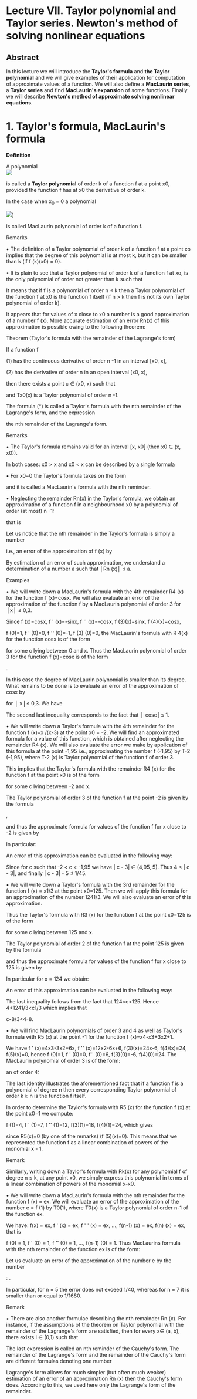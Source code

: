 # Lecture VII. Taylor polynomial and Taylor series. Newton's method of solving nonlinear equations

## Abstract  

In this lecture we will introduce the **Taylor's formula** and **the Taylor polynomial** and we will give examples of their application for computation of approximate values of a function. We will also define a **MacLaurin series**, a **Taylor series** and find **MacLaurin's expansion** of some functions. Finally we will describe **Newton's method of approximate solving nonlinear equations**.

# 1. Taylor's formula, MacLaurin's formula

**Definition**  

A polynomial  
![](https://gakko.pjwstk.edu.pl/materialy/259/lec/an7/Image2847.gif)  

is called a **Taylor polynomial** of order k of a function f at a point x0, provided the function f has at x0 the derivative of order k.

In the case when x<sub>0</sub> = 0 a polynomial

![](https://gakko.pjwstk.edu.pl/materialy/259/lec/an7/Image2848.gif))

is called MacLaurin polynomial of order k of a function f.

Remarks

• The definition of a Taylor polynomial of order k of a function f at a point xo implies that the degree of this polynomial is at most k, but it can be smaller than k (if f (k)(x0) = 0).

• It is plain to see that a Taylor polynomial of order k of a function f at xo, is the only polynomial of order not greater than k such that



It means that if f is a polynomial of order n ≤ k then a Taylor polynomial of the function f at x0 is the function f itself (if n > k then f is not its own Taylor polynomial of order k).

It appears that for values of x close to x0 a number  is a good approximation of a number f (x). More accurate estimation of an error Rn(x) of this approximation is possible owing to the following theorem:

Theorem (Taylor's formula with the remainder of the Lagrange's form)

If a function f

(1) has the continuous derivative of order n -1 in an interval [x0, x],

(2) has the derivative of order n in an open interval (x0, x),

then there exists a point c ∈ (x0, x) such that





and Tx0(x) is a Taylor polynomial of order n -1.

The formula (*) is called a Taylor's formula with the nth remainder of the Lagrange's form, and the expression



the nth remainder of the Lagrange's form.

Remarks

• The Taylor's formula remains valid for an interval [x, x0] (then x0 ∈ (x, x0)).

In both cases: x0 > x and x0 < x can be described by a single formula



• For x0=0 the Taylor's formula takes on the form



and it is called a MacLaurin's formula with the nth reminder.

• Neglecting the remainder Rn(x) in the Taylor's formula, we obtain an approximation of a function f in a neighbourhood x0 by a polynomial of order (at most) n -1:



that is



Let us notice that the nth remainder in the Taylor's formula is simply a number



i.e., an error of the approximation of f (x) by 

By estimation of an error of such approximation, we understand a determination of a number a such that │Rn (x)│ ≤ a.

Examples

• We will write down a MacLaurin's formula with the 4th remainder R4 (x) for the function f (x)=cosx. We will also evaluate an error of the approximation of the function f by a MacLaurin polynomial of order 3 for ⎪x⎪ ≤ 0,3.

Since f (x)=cosx, f ' (x)=-sinx, f '' (x)=-cosx, f (3)(x)=sinx, f (4)(x)=cosx,

f (0)=1, f ' (0)=0, f '' (0)=-1, f (3) (0)=0, the MacLaurin's formula with R 4(x) for the function cosx is of the form



for some c lying between 0 and x. Thus the MacLaurin polynomial of order 3 for the function f (x)=cosx is of the form

.

In this case the degree of MacLaurin polynomial is smaller than its degree. What remains to be done is to evaluate an error of the approximation of cosx by



for ⎪ x⎪≤ 0,3. We have



The second last inequality corresponds to the fact that ⎪ cosc⎪≤ 1.

•  We will write down a Taylor's formula with the 4th remainder for the function f (x)=x /(x-3) at the point x0 = -2. We will find an approximated formula for a value of this function, which is obtained after neglecting the remainder R4 (x). We will also evaluate the error we make by application of this formula at the point -1,95 i.e., approximating the number f (-1,95) by T-2 (-1,95), where T-2 (x) is Taylor polynomial of the function f of order 3.





This implies that the Taylor's formula with the remainder R4 (x) for the function f at the point x0 is of the form





for some c lying between -2 and x.

The Taylor polynomial of order 3 of the function f at the point -2 is given by the formula

,

and thus the approximate formula for values of the function f for x close to -2 is given by



In particular:



An error of this approximation can be evaluated in the following way:



Since for c such that -2 < c < -1,95 we have | c - 3| ∈ (4,95, 5). Thus 4 < | c - 3|, and finally | c - 3| - 5 ≤ 1/45.

•  We will write down a Taylor's formula with the 3rd remainder for the function f (x) = x1/3 at the point x0=125. Then we will apply this formula for an approximation of the number 1241/3. We will also evaluate an error of this approximation.





Thus the Taylor's formula with R3 (x) for the function f at the point x0=125 is of the form



for some c lying between 125 and x.

The Taylor polynomial of order 2 of the function f at the point 125 is given by the formula



and thus the approximate formula for values of the function f for x close to 125 is given by



In particular for x = 124 we obtain:



An error of this approximation can be evaluated in the following way:



The last inequality follows from the fact that 124<c<125. Hence 4<1241/3<c1/3 which implies that

c-8/3<4-8.

•  We will find MacLaurin polynomials of order 3 and 4 as well as Taylor's formula with R5 (x) at the point -1 for the function f (x)=x4-x3+3x2+1.

We have f ' (x)=4x3-3x2+6x, f '' (x)=12x2-6x+6, f(3)(x)=24x-6, f(4)(x)=24, f(5)(x)=0, hence f (0)=1, f ' (0)=0, f'' (0)=6, f(3)(0)=-6, f(4)(0)=24. The MacLaurin polynomial of order 3 is of the form:



an of order 4:



The last identity illustrates the aforementioned fact that if a function f is a polynomial of degree n then every corresponding Taylor polynomial of order k ≥ n is the function f itself.

In order to determine the Taylor's formula with R5 (x) for the function f (x) at the point x0=1 we compute:

f (1)=4, f ' (1)=7, f '' (1)=12, f(3)(1)=18, f(4)(1)=24, which gives



since R5(x)=0 (by one of the remarks) (f (5)(x)=0). This means that we represented the function f as a linear combination of powers of the monomial x - 1.

Remark

Similarly, writing down a Taylor's formula with Rk(x) for any polynomial f of degree n ≤ k, at any point x0, we simply express this polynomial in terms of a linear combination of powers of the monomial x-x0.

•  We will write down a MacLaurin's formula with the nth remainder for the function f (x) = ex. We will evaluate an error of the approximation of the number e = f (1) by T0(1), where T0(x) is a Taylor polynomial of order n-1 of the function ex.

We have: f(x) = ex, f ' (x) = ex, f ' ' (x) = ex, ..., f(n-1) (x) = ex, f(n) (x) = ex, that is

f (0) = 1, f ' (0) = 1, f '' (0) = 1, ..., f(n-1) (0) = 1. Thus MacLaurins formula with the nth remainder of the function ex is of the form:



Let us evaluate an error of the approximation of the number e by the number

: .

In particular, for n = 5 the error does not exceed 1/40, whereas for n = 7 it is smaller than or equal to 1/1680.

Remark

• There are also another formulae describing the nth remainder Rn (x). For instance, if the assumptions of the theorem on Taylor polynomial with the remainder of the Lagrange's form are satisfied, then for every x∈ (a, b), there exists l ∈ (0,1) such that



The last expression is called an nth reminder of the Cauchy's form. The remainder of the Lagrange's form and the remainder of the Cauchy's form are different formulas denoting one number



Lagrange's form allows for much simpler (but often much weaker) estimation of an error of an approximation Rn (x) then the Cauchy's form does. According to this, we used here only the Lagrange's form of the remainder.
